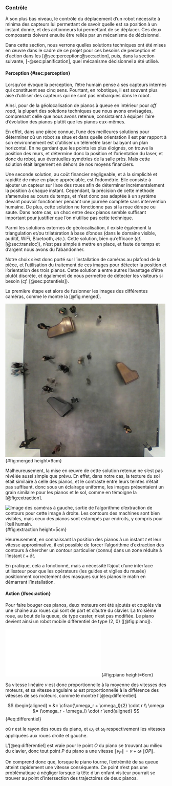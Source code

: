 ### Contrôle

À son plus bas niveau, le contrôle du déplacement d’un robot nécessite à minima des capteurs lui permettant de savoir
quelle est sa position à un instant donné, et des actionneurs lui permettant de se déplacer. Ces deux composants
doivent ensuite être reliés par un mécanisme de décisionnel.

Dans cette section, nous verrons quelles solutions techniques ont été mises en œuvre dans le cadre de ce projet pour
ces besoins de perception et d’action dans les [@sec:perception;@sec:action], puis, dans la section suivante,
[-@sec:planification], quel mécanisme décisionnel a été utilisé.

#### Perception {#sec:perception}

Lorsqu’on évoque la perception, l’être humain pense à ses capteurs internes qui constituent ses cinq sens.
Pourtant, en robotique, il est souvent plus aisé d’utiliser des capteurs qui ne sont pas embarqués dans le robot.

Ainsi, pour de la géolocalisation de pianos à queue en intérieur pour *off road*, la plupart des solutions techniques
que nous avons envisagées, comprenant celle que nous avons retenue, consistaient à équiper l’aire d’évolution des
pianos plutôt que les pianos eux-mêmes.

En effet, dans une pièce connue, l’une des meilleures solutions pour déterminer où un robot se situe et dans quelle
orientation il est par rapport à son environnement est d’utiliser un télémètre laser balayant un plan horizontal. En ne
gardant que les points les plus éloignés, on trouve la position des murs, et détermine donc la position et
l’orientation du laser, et donc du robot, aux éventuelles symétries de la salle près. Mais cette solution était
largement en dehors de nos moyens financiers.

Une seconde solution, au coût financier négligeable, et à la simplicité et rapidité de mise en place appréciable, est
l’odométrie. Elle consiste à ajouter un capteur sur l’axe des roues afin de déterminer incrémentalement la position à
chaque instant. Cependant, la précision de cette méthode s’amenuise au cours du temps, et n’est donc pas adaptée à un
système devant pouvoir fonctionner pendant une journée complète sans intervention humaine. De plus, cette solution ne
fonctionne pas si la roue dérape ou saute. Dans notre cas, un choc entre deux pianos semble suffisant important pour
justifier que l’on n’utilise pas cette technique.

Parmi les solutions externes de géolocalisation, il existe également la triangulation et/ou trilatération à base
d’ondes (dans le domaine visible, auditif, WiFi, Bluetooth, *etc.*). Cette solution, bien qu’efficace (*cf.*
[@sec:transloc]), n’est pas simple à mettre en place, et faute de temps et d’argent nous avons du l’abandonner.

Notre choix s’est donc porté sur l’installation de caméras au plafond de la pièce, et l’utilisation du traitement de
ces images pour détecter la position et l’orientation des trois pianos. Cette solution a entre autres l’avantage d’être
plutôt discrète, et également de nous permettre de détecter les visiteurs si besoin (*cf.* [@sec:potentiels]).

La première étape est alors de fusionner les images des différentes caméras, comme le montre la [@fig:merged].

![Images des caméras au plafond superposées au niveau de l’altitude des pianos.](imgs/merged.jpg){#fig:merged
height=9cm}

Malheureusement, la mise en œuvre de cette solution retenue ne s’est pas révélée aussi simple que prévu. En effet, dans
notre cas, la texture du sol était similaire à celle des pianos, et le contraste entre leurs teintes n’était pas
suffisant, donc sous un éclairage uniforme, les images présentaient un grain similaire pour les pianos et le sol, comme
en témoigne la [@fig:extraction].

![Image des caméras à gauche, sortie de l’algorithme d’extraction de contours pour cette image à
droite. Les contours des machines sont bien visibles, mais ceux des pianos sont
estompés par endroits, y compris pour l’œil humain.](imgs/pbvision.jpg){#fig:extraction height=5cm}

Heureusement, en connaissant la position des pianos à un instant $t$ et leur vitesse approximative, il est possible de
forcer l’algorithme d’extraction des contours à chercher un contour particulier (connu) dans un zone réduite à
l’instant $t + \delta t$.

En pratique, cela a fonctionné, mais a nécessité l’ajout d’une interface utilisateur pour que les opérateurs (les
guides et vigiles du musée) positionnent correctement des masques sur les pianos le matin en démarrant l’installation.


#### Action {#sec:action}

Pour faire bouger ces pianos, deux moteurs ont été ajoutés et couplés via une chaîne aux roues qui sont de part et
d’autre du clavier. La troisième roue, au bout de la queue, de type caster, n’est pas modifiée. Le piano devient ainsi
un robot mobile différentiel de type (2, 0) ([@fig:piano]).

![Les pianos sont désormais des robots mobiles différentiel (2, 0)](tikz/piano.pdf){#fig:piano height=6cm}

Sa vitesse linéaire $v$ est donc proportionnelle à la moyenne des vitesses des moteurs, et sa vitesse angulaire
$\omega$ est proportionnelle à la différence des vitesses de ses moteurs, comme le montre l’[@eq:differentiel].

$$
\begin{aligned}
v &= \cfrac{\omega_r + \omega_l}{2} \cdot r \\
\omega &= (\omega_r - \omega_l) \cdot r
\end{aligned}
$$ {#eq:differentiel}

où $r$ est le rayon des roues du piano, et $\omega_r$ et $\omega_l$ respectivement les vitesses appliquées aux roues
droite et gauche.

L’[@eq:differentiel] est vraie pour le point $O$ du piano se trouvant au milieu du clavier, donc tout point
$P$ du piano a une vitesse $\|v_P\| = v + \omega \cdot \| OP \|$.

On comprend donc que, lorsque le piano tourne, l’extrémité de sa queue atteint rapidement une vitesse conséquente. Ce
point n’est pas une problématique à négliger lorsque la tête d’un enfant visiteur pourrait se trouver au point
d’intersection des trajectoires de deux pianos.
